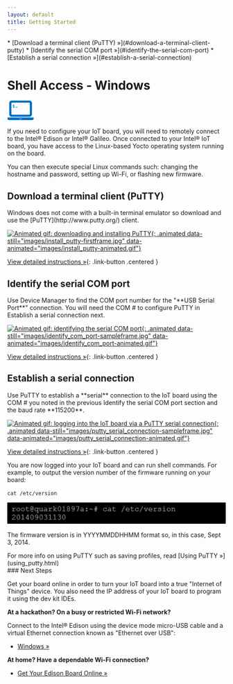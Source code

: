```yaml
---
layout: default
title: Getting Started
---
```


<div id="toc" markdown="1">
* [Download a terminal client (PuTTY) »](#download-a-terminal-client-putty)
* [Identify the serial COM port »](#identify-the-serial-com-port)
* [Establish a serial connection »](#establish-a-serial-connection)
</div>

# Shell Access - Windows

![computer icon with command prompt](../images/icon-computer_shell.png)

If you need to configure your IoT board, you will need to remotely connect to the Intel® Edison or Intel® Galileo. Once connected to your Intel® IoT board, you have access to the Linux-based Yocto operating system running on the board. 

You can then execute special Linux commands such: changing the hostname and password, setting up Wi-Fi, or flashing new firmware.

<!-- <div id="related-videos" class="callout video">
[Shell Access – Windows](https://software.intel.com/en-us/videos/shell-access-windows)
</div> -->

## Download a terminal client (PuTTY)

<div class="tldr" markdown="1">
Windows does not come with a built-in terminal emulator so download and use the [PuTTY](http://www.putty.org/) client. 
</div>

[![Animated gif: downloading and installing PuTTY](){: .animated data-still="images/install_putty-firstframe.jpg" data-animated="images/install_putty-animated.gif"}](details-putty.html)

[View detailed instructions »](details-putty.html){: .link-button .centered }


## Identify the serial COM port

<div class="tldr" markdown="1">
Use Device Manager to find the COM port number for the "**USB Serial Port**" connection. You will need the COM # to configure PuTTY in <span class="icon bookmark">Establish a serial connection</span> next. 
</div>

[![Animated gif: identifying the serial COM port](){: .animated data-still="images/identify_com_port-sampleframe.jpg" data-animated="images/identify_com_port-animated.gif"}](details-identify_com_port.html)

[View detailed instructions »](details-identify_com_port.html){: .link-button .centered }


## Establish a serial connection

<div class="tldr" markdown="1">
Use PuTTY to establish a **serial** connection to the IoT board using the COM # you noted in the previous <span class="icon bookmark">Identify the serial COM port</span> section and the baud rate **115200**. 
</div>

[![Animated gif: logging into the IoT board via a PuTTY serial connection](){: .animated data-still="images/putty_serial_connection-sampleframe.jpg" data-animated="images/putty_serial_connection-animated.gif"}](details-putty_serial_connection.html)

[View detailed instructions »](details-putty_serial_connection.html){: .link-button .centered }

<div class="callout done" markdown="1">
You are now logged into your IoT board and can run shell commands. For example, to output the version number of the firmware running on your board:

```
cat /etc/version
```

![example output after running cat command](../images/firmware_version_output.png)

The firmware version is in YYYYMMDDHHMM format so, in this case, Sept 3, 2014.
</div>

<div class="callout goto" markdown="1">
For more info on using PuTTY such as saving profiles, read [Using PuTTY »](using_putty.html)
</div>

<div id="next-steps" class="note" markdown="1">
### Next Steps

Get your board online in order to turn your IoT board into a true "Internet of Things" device. You also need the IP address of your IoT board to program it using the dev kit IDEs.

**At a hackathon? On a busy or restricted Wi-Fi network?**

Connect to the Intel® Edison using the device mode micro-USB cable and a virtual Ethernet connection known as "Ethernet over USB":

* [Windows »](../../connectivity/ethernet_over_usb/windows/connect.html)

**At home? Have a dependable Wi-Fi connection?**

* [Get Your Edison Board Online »](../../connectivity/wifi/connect.html)
</div>